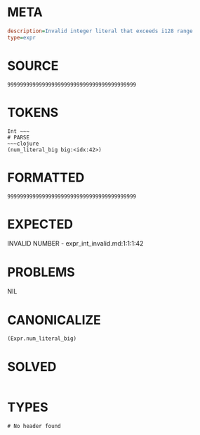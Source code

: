 # META
~~~ini
description=Invalid integer literal that exceeds i128 range
type=expr
~~~
# SOURCE
~~~roc
99999999999999999999999999999999999999999
~~~
# TOKENS
~~~text
Int ~~~
# PARSE
~~~clojure
(num_literal_big big:<idx:42>)
~~~
# FORMATTED
~~~roc
99999999999999999999999999999999999999999
~~~
# EXPECTED
INVALID NUMBER - expr_int_invalid.md:1:1:1:42
# PROBLEMS
NIL
# CANONICALIZE
~~~clojure
(Expr.num_literal_big)
~~~
# SOLVED
~~~clojure
~~~
# TYPES
~~~roc
# No header found
~~~
